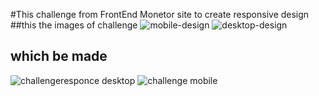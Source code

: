 #This challenge from FrontEnd Monetor site to create responsive design
##this the images of challenge
![mobile-design](https://github.com/user-attachments/assets/d62eaddb-ed3b-493b-8ed7-24bd15493611)
![desktop-design](https://github.com/user-attachments/assets/fb3e6734-73e9-4572-a371-b000be2bd2b0)
## which be made
![challengeresponce desktop](https://github.com/user-attachments/assets/625b10cd-fbbb-4fdc-b028-4a74712b34bf)
![challenge mobile](https://github.com/user-attachments/assets/cd689247-30b8-4d6a-83a4-f3c7af7f43bb)
